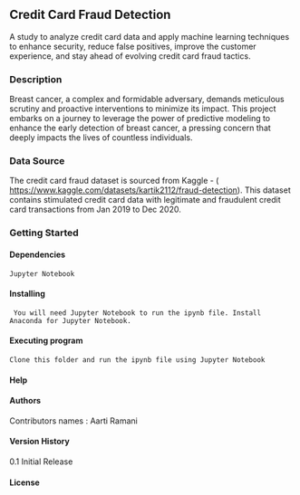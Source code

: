 ## Credit Card Fraud Detection
A study to analyze credit card data and apply machine learning techniques to enhance security, reduce false positives, improve the customer experience, and stay ahead of evolving credit card fraud tactics.  

### Description
Breast cancer, a complex and formidable adversary, demands meticulous scrutiny and proactive interventions to minimize its impact. 
This project embarks on a journey to leverage the power of predictive modeling to enhance the early detection of breast cancer, a pressing concern that deeply impacts the lives of countless individuals.

### Data Source 
The credit card fraud dataset is sourced from Kaggle - ( https://www.kaggle.com/datasets/kartik2112/fraud-detection).
This dataset contains stimulated credit card data with legitimate and fraudulent credit card transactions from Jan 2019 to Dec 2020.  

### Getting Started
  #### Dependencies
    Jupyter Notebook
  #### Installing
     You will need Jupyter Notebook to run the ipynb file. Install Anaconda for Jupyter Notebook.
  #### Executing program
    Clone this folder and run the ipynb file using Jupyter Notebook
  #### Help
  #### Authors
  Contributors names : Aarti Ramani
  #### Version History
  0.1 Initial Release
  #### License

